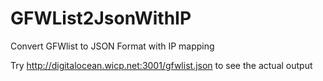 GFWList2JsonWithIP
==================

Convert GFWlist to JSON Format with IP mapping

Try 
http://digitalocean.wicp.net:3001/gfwlist.json 
to see the actual output
